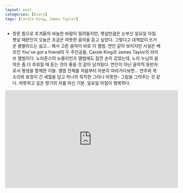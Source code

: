 ```yaml
---
layout: post
categories: [Diary]
tags: [Carole King, James Taylor]
---
```


+ 창문 틈으로 초겨울의 싸늘한 바람이 밀려들지만, 햇살만큼은 눈부신 일요일 아침. 햇살 때문인지 오늘은 조금은 따뜻한 음악을 듣고 싶었다. 그렇다고 대책없이 뜨거운 꿀발라드는 싫고... 해서 고른 음악이 바로 이 앨범. 연인 같아 보이지만 사실은 베프인 You've got a friend의 두 주인공들, Carole King과 James Taylor의 라이브 앨범이다. 노라존스의 뉴올리언즈 앨범에도 잠깐 손이 갔었는데, 노라 누님의 음악은 좀 더 추워질 때 듣는 것이 좋을 것 같아 남겨뒀다. 연인이 아닌 음악적 동반자로서 평생을 함께한 이들. 앨범 전체를 처음부터 차분히 따라가다보면... 연주와 목소리와 표정이 긴 세월을 담고 하나의 묵직한 그러나 따뜻한- 그림을 그려주는 것 같다. 따뜻하고 깊은 향기의 차를 마신 기분. 일요일 아침이 행복하다.  

<iframe width="560" height="316" src="https://www.youtube.com/embed/E22BAyMN04g" title="YouTube video player" frameborder="0" allow="accelerometer; autoplay; clipboard-write; encrypted-media; gyroscope; picture-in-picture" allowfullscreen></iframe>
